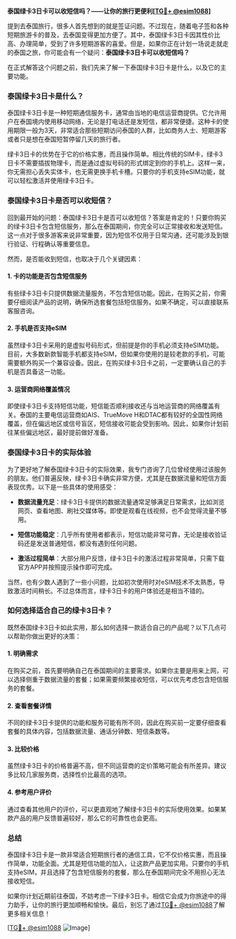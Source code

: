 **泰国绿卡3日卡可以收短信吗？——让你的旅行更便利[[TG💪+ @esim1088](https://t.me/s/esim1088)]**

提到去泰国旅行，很多人首先想到的就是签证问题。不过现在，随着电子签和各种短期旅游卡的普及，去泰国变得更加方便了。其中，泰国绿卡3日卡因其性价比高、办理简单，受到了许多短期游客的喜爱。但是，如果你正在计划一场说走就走的泰国之旅，你可能会有一个疑问：**泰国绿卡3日卡可以收短信吗？**

在正式解答这个问题之前，我们先来了解一下泰国绿卡3日卡是什么，以及它的主要功能。

### 泰国绿卡3日卡是什么？

泰国绿卡3日卡是一种短期通信服务卡，通常由当地的电信运营商提供。它允许用户在泰国境内使用移动网络，无论是打电话还是发短信，都非常便捷。这种卡的使用期限一般为3天，非常适合那些短期访问泰国的人群，比如商务人士、短期游客或者只是想在泰国短暂停留几天的旅行者。

绿卡3日卡的优势在于它的价格实惠，而且操作简单。相比传统的SIM卡，绿卡3日卡不需要插拔物理卡，而是通过虚拟号码的形式绑定到你的手机上。这样一来，你无需担心丢失实体卡，也无需更换手机卡槽。只要你的手机支持eSIM功能，就可以轻松激活并使用绿卡3日卡。

### 泰国绿卡3日卡是否可以收短信？

回到最开始的问题：泰国绿卡3日卡是否可以收短信？答案是肯定的！只要你购买的绿卡3日卡包含短信服务，那么在泰国期间，你完全可以正常接收和发送短信。这一点对于很多游客来说非常重要，因为短信不仅用于日常沟通，还可能涉及到银行验证、行程确认等重要信息。

然而，是否能收到短信，也取决于几个关键因素：

#### 1. **卡的功能是否包含短信服务**
有些绿卡3日卡只提供数据流量服务，不包含短信功能。因此，在购买之前，你需要仔细阅读产品的说明，确保所选套餐包括短信服务。如果不确定，可以直接联系客服咨询。

#### 2. **手机是否支持eSIM**
虽然绿卡3日卡采用的是虚拟号码形式，但前提是你的手机必须支持eSIM功能。目前，大多数新款智能手机都支持eSIM，但如果你使用的是较老款的手机，可能需要额外购买一个兼容设备。因此，在购买绿卡3日卡之前，一定要确认自己的手机是否具备这一功能。

#### 3. **运营商网络覆盖情况**
即使绿卡3日卡支持短信功能，短信能否顺利接收还与当地运营商的网络覆盖有关。泰国的主要电信运营商如AIS、TrueMove H和DTAC都有较好的全国性网络覆盖，但在偏远地区或信号盲区，短信接收可能会受到影响。因此，如果你计划前往某些偏远地区，最好提前做好准备。

### 泰国绿卡3日卡的实际体验

为了更好地了解泰国绿卡3日卡的实际效果，我专门咨询了几位曾经使用过该服务的朋友。他们普遍反映，绿卡3日卡确实非常方便，尤其是在数据流量和短信方面表现优秀。以下是一些具体的使用感受：

- **数据流量充足**：绿卡3日卡提供的数据流量通常足够满足日常需求，比如浏览网页、查看地图、刷社交媒体等。即使是观看在线视频，也不会觉得流量不够用。
  
- **短信功能稳定**：几乎所有使用者都表示，短信功能非常可靠，无论是接收验证码还是发送普通短信，都没有遇到任何问题。

- **激活过程简单**：大部分用户反馈，绿卡3日卡的激活过程非常简单，只需下载官方APP并按照提示操作即可完成。

当然，也有少数人遇到了一些小问题，比如初次使用时对eSIM技术不太熟悉，导致激活时间稍长。不过总体而言，绿卡3日卡的用户体验还是相当不错的。

### 如何选择适合自己的绿卡3日卡？

既然泰国绿卡3日卡如此实用，那么如何选择一款适合自己的产品呢？以下几点可以帮助你做出更好的决策：

#### 1. **明确需求**
在购买之前，首先要明确自己在泰国期间的主要需求。如果你主要是用来上网，可以选择侧重于数据流量的套餐；如果需要频繁接收短信，可以优先考虑包含短信服务的套餐。

#### 2. **查看套餐详情**
不同的绿卡3日卡提供的功能和服务可能有所不同，因此在购买前一定要仔细查看套餐的具体内容，包括数据流量、通话分钟数、短信条数等。

#### 3. **比较价格**
虽然绿卡3日卡的价格普遍不高，但不同运营商的定价策略可能会有所差异。建议多比较几家服务商，选择性价比最高的选项。

#### 4. **参考用户评价**
通过查看其他用户的评价，可以更直观地了解绿卡3日卡的实际使用效果。如果某款产品的用户反馈普遍较好，那么它的可靠性也会更高。

### 总结

泰国绿卡3日卡是一款非常适合短期旅行者的通信工具，它不仅价格实惠，而且操作简单，功能全面。尤其是短信功能的加入，让这款产品更加实用。只要你的手机支持eSIM，并且选择了包含短信服务的套餐，那么在泰国期间完全不用担心无法接收短信。

如果你计划近期前往泰国，不妨考虑一下绿卡3日卡。相信它会成为你旅途中的得力助手，让你的旅行更加顺畅和愉快。最后，别忘了通过[TG💪+ @esim1088](https://t.me/s/esim1088)了解更多相关信息！

[[TG💪+ @esim1088](https://t.me/s/esim1088) ![Image](https://i.postimg.cc/4NQfJmqS/Snipaste-2025-05-13-00-14-12.png)]